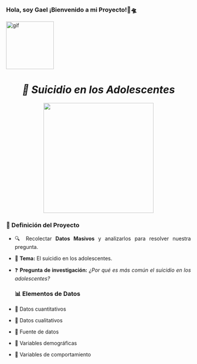 ### Hola, soy Gael ¡Bienvenido a mi Proyecto!👋🛸

<img src="https://media.tenor.com/DimzPZMypFcAAAAM/laptop.gif" alt="gif" width="130" />

<div align="justify">
<h1 align="center"><em><strong>📌 Suicidio en los Adolescentes </strong></em></h1>
<p align="center">
  <img
src=https://www.fmposgrado.unam.mx/wp-content/uploads/SDM2-980x816.png width="300"/>
</p>

### 📖 Definición del Proyecto  
- 🔍 Recolectar **Datos Masivos** y analizarlos para resolver nuestra pregunta.  
- 📑 **Tema:** El suicidio en los adolescentes.  
- ❓ **Pregunta de investigación:** *¿Por qué es más común el suicidio en los adolescentes?*  

  ### 📊 Elementos de Datos
- 🔹 Datos cuantitativos  
- 🔹 Datos cualitativos  
- 🔹 Fuente de datos  
- 🔹 Variables demográficas  
- 🔹 Variables de comportamiento  
</div>

